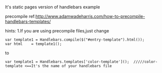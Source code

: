 It's static pages version of handlebars example

precompile ref:http://www.adamwadeharris.com/how-to-precompile-handlebars-templates/

hints:
1.If you are using precompile files,just change 
```
var template1 = Handlebars.compile($("#entry-template").html());
var html    = template1();
```
to
```
var template1 = Handlebars.templates['color-template']();  /////color-template <==It's the name of your handlebars file
```
